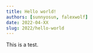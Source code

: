 ```yaml
---
title: Hello world!
authors: [sunnyosun, falexwolf]
date: 2022-04-XX
slug: 2022/hello-world
---
```


This is a test.
